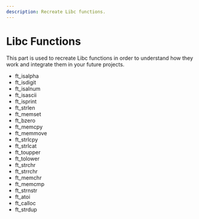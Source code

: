 ```yaml
---
description: Recreate Libc functions.
---
```


# Libc Functions

This part is used to recreate Libc functions in order to understand how they work and integrate them in your future projects.

* ft\_isalpha
* ft\_isdigit
* ft\_isalnum
* ft\_isascii
* ft\_isprint
* ft\_strlen
* ft\_memset
* ft\_bzero
* ft\_memcpy
* ft\_memmove
* ft\_strlcpy
* ft\_strlcat
* ft\_toupper
* ft\_tolower
* ft\_strchr
* ft\_strrchr
* ft\_memchr
* ft\_memcmp
* ft\_strnstr
* ft\_atoi
* ft\_calloc
* ft\_strdup

